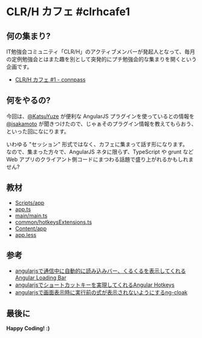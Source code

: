 # CLR/H カフェ #clrhcafe1

## 何の集まり?

IT勉強会コミュニティ「CLR/H」のアクティブメンバーが発起人となって、毎月の定例勉強会とはまた趣を別として突発的にプチ勉強会的な集まりを開くという企画です。

- [CLR/H カフェ #1 - connpass](http://clrh.connpass.com/event/16552/)

## 何をやるの?

今回は、[@KatsuYuze](https://twitter.com/katsuyuzu) が便利な AngularJS プラグインを使っているとの情報を [@jsakamoto](https://twitter.com/jsakamoto) が聞きつけたので、じゃぁそのプラグイン情報を教えてもらおう、といった回になにります。

いわゆる "セッション" 形式ではなく、カフェに集まって話す形になります。  
なので、集まった方々で、AngularJS ネタに限らず、TypeScript や grunt など Web アプリのクライアント側コードにまつわる話題で盛り上がれるかもしれません?

## 教材

- [Scripts/app](ClrhCafe1/Scripts/app)
 - [app.ts](ClrhCafe1/Scripts/app/app.ts#L19-L27)
 - [main/main.ts](ClrhCafe1/Scripts/app/main/main.ts#L18-L40)
 - [common/hotkeysExtensions.ts](ClrhCafe1/Scripts/app/common/hotkeysExtensions.ts)
- [Content/app](ClrhCafe1/Content/app)
 - [app.less](ClrhCafe1/Content/app/app.less#L29-L31)

## 参考

- [angularjsで通信中に自動的に読み込みバー、くるくるを表示してくれるAngular Loading Bar](http://katsuyuzu.hatenablog.jp/entry/2015/06/23/010149)
- [angularjsでショートカットキーを実現してくれるAngular Hotkeys](http://katsuyuzu.hatenablog.jp/entry/2015/06/23/012404)
- [angularjsで画面表示時に実行前の式が表示されないようにするng-cloak](http://katsuyuzu.hatenablog.jp/entry/2015/06/23/015205)

## 最後に

**Happy Coding! :)**
